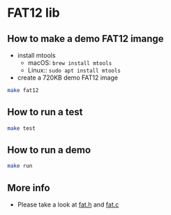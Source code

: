 # FAT12 lib

## How to make a demo FAT12 imange

* install mtools
  * macOS: `brew install mtools`
  * Linux:: `sudo apt install mtools`
* create a 720KB demo FAT12 image

```sh
make fat12
```

## How to run a test

```sh
make test
```

## How to run a demo

```sh
make run
```

## More info

* Please take a look at [fat.h](./fat.h) and [fat.c](./fat.c)
